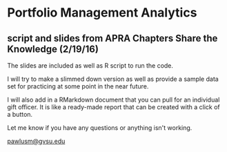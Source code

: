 # Portfolio Management Analytics

## script and slides from APRA Chapters Share the Knowledge (2/19/16)

The slides are included as well as R script to run the code.

I will try to make a slimmed down version as well as provide a sample data set for practicing at some point in the near future.

I will also add in a RMarkdown document that you can pull for an individual gift officer.  It is like a ready-made report that can be created with a click of a button.

Let me know if you have any questions or anything isn't working.

pawlusm@gvsu.edu